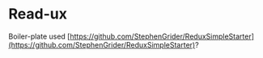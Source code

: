 # Read-ux
Boiler-plate used
[https://github.com/StephenGrider/ReduxSimpleStarter](https://github.com/StephenGrider/ReduxSimpleStarter)?
